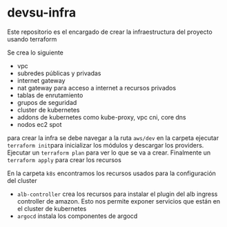 # devsu-infra

Este repositorio es el encargado de crear la infraestructura del proyecto usando terraform

Se crea lo siguiente
- vpc
- subredes públicas y privadas
- internet gateway
- nat gateway para acceso a internet a recursos privados
- tablas de enrutamiento
- grupos de seguridad
- cluster de kubernetes
- addons de kubernetes como kube-proxy, vpc cni, core dns
- nodos ec2 spot

para crear la infra se debe navegar a la ruta `aws/dev` en la carpeta ejecutar `terraform init`para inicializar los módulos y descargar los providers. Ejecutar un `terraform plan` para ver lo que se va a crear. Finalmente un `terraform apply` para crear los recursos


En la carpeta `k8s` encontramos los recursos usados para la configuración del cluster
- `alb-controller` crea los recursos para instalar el plugin del alb ingress controller de amazon. Esto nos permite exponer servicios que están en el cluster de kubernetes
- `argocd` instala los componentes de argocd

